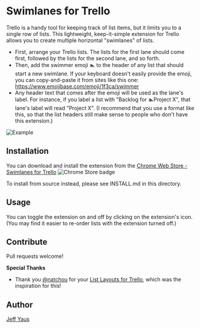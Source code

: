 Swimlanes for Trello
=======================

Trello is a handy tool for keeping track of list items, but it limits you to a single row of lists. This lightweight, keep-it-simple extension for Trello allows you to create multiple horizontal "swimlanes" of lists.

* First, arrange your Trello lists. The lists for the first lane should come first, followed by the lists for the second lane, and so forth.
* Then, add the swimmer emoji &#127946; to the header of any list that should start a new swimlane. If your keyboard doesn't easily provide the emoji, you can copy-and-paste it from sites like this one: https://www.emojibase.com/emoji/1f3ca/swimmer
* Any header text that comes after the emoji will be used as the lane's label. For instance, if you label a list with "Backlog for &#127946;Project X", that lane's label will read "Project X". (I recommend that you use a format like this, so that the list headers still make sense to people who don't have this extension.)

![Example](https://raw.githubusercontent.com/jyaus/trello-swimlanes/master/screenshots/basics.png)

Installation
------------
You can download and install the extension from the [Chrome Web Store - Swimlanes for Trello](https://chrome.google.com/webstore/detail/trello-swimlanes/dfgkochbhfjgjjlniepamdfajllaaefa)
![Chrome Store badge](https://raw.githubusercontent.com/jyaus/trello-swimlanes/master/art/ChromeWebStore_Badge_v2_206x58.png)

To install from source instead, please see INSTALL.md in this directory.

Usage
-----
You can toggle the extension on and off by clicking on the extension's icon. (You may find it easier to re-order lists with the extension turned off.)

Contribute
----------
Pull requests welcome!

**Special Thanks**
* Thank you [@natchou](https://github.com/natchou/) for your [List Layouts for Trello](https://chrome.google.com/webstore/detail/list-layouts-for-trello/aldklnbenbdgfgfbflalmlddkkndgnlc), which was the inspiration for this!

Author
----------
[Jeff Yaus](http://www.yaus.com/jeff/)
